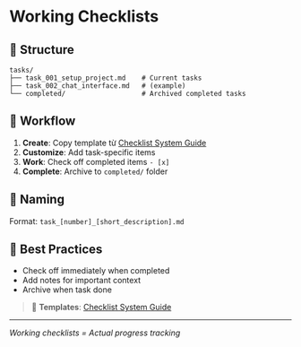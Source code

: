 # Working Checklists

## 📁 **Structure**
```
tasks/
├── task_001_setup_project.md    # Current tasks
├── task_002_chat_interface.md   # (example)
└── completed/                   # Archived completed tasks
```

## 🔄 **Workflow**

1. **Create**: Copy template từ [Checklist System Guide](../../00_guides/checklist_system_guide.md)
2. **Customize**: Add task-specific items
3. **Work**: Check off completed items `- [x]`
4. **Complete**: Archive to `completed/` folder

## 📝 **Naming**
Format: `task_[number]_[short_description].md`

## 🎯 **Best Practices**
- Check off immediately when completed
- Add notes for important context
- Archive when task done

> 📖 **Templates**: [Checklist System Guide](../../00_guides/checklist_system_guide.md)

---
*Working checklists = Actual progress tracking* 